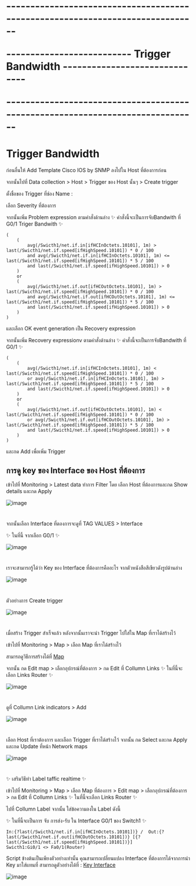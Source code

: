 <strong> <h1>
<p>------------------------------------------------------------------------------</p>
<p>-------------------------- Trigger Bandwidth ------------------------------</p>
<p>------------------------------------------------------------------------------</p>
</h1> </strong>

# Trigger Bandwidth

ก่อนอื่นให้ Add Template Cisco IOS by SNMP ลงไปใน Host ที่ต้องการก่อน

จากนั้นไปที่ Data collection > Host > Trigger ของ  Host นั้นๆ > Create trigger 

ตั้งชื่อของ Trigger ที่ช่อง Name :

เลือก Severity ที่ต้องการ

จากนั้นเพิ่ม Problem expression ตามคำสั่งด้านล่าง  ✨ คำสั่งนี้จะเป็นการจับBandwith ที่ G0/1 Triger Bandwith ✨

~~~
(
    (
        avg(/Swicth1/net.if.in[ifHCInOctets.10101], 1m) > last(/Swicth1/net.if.speed[ifHighSpeed.10101]) * 0 / 100 
        and avg(/Swicth1/net.if.in[ifHCInOctets.10101], 1m) <= last(/Swicth1/net.if.speed[ifHighSpeed.10101]) * 5 / 100
        and last(/Swicth1/net.if.speed[ifHighSpeed.10101]) > 0
    ) 
    or 
    (
        avg(/Swicth1/net.if.out[ifHCOutOctets.10101], 1m) > last(/Swicth1/net.if.speed[ifHighSpeed.10101]) * 0 / 100 
        and avg(/Swicth1/net.if.out[ifHCOutOctets.10101], 1m) <= last(/Swicth1/net.if.speed[ifHighSpeed.10101]) * 5 / 100
        and last(/Swicth1/net.if.speed[ifHighSpeed.10101]) > 0
    )
)
~~~

และเลือก OK event generation  เป็น Recovery expression 

จากนั้นเพิ่ม Recovery expressionv ตามคำสั่งด้านล่าง  ✨ คำสั่งนี้จะเป็นการจับBandwith ที่ G0/1 ✨

~~~
(
    (
        avg(/Swicth1/net.if.in[ifHCInOctets.10101], 1m) < last(/Swicth1/net.if.speed[ifHighSpeed.10101]) * 0 / 100 
        or avg(/Swicth1/net.if.in[ifHCInOctets.10101], 1m) > last(/Swicth1/net.if.speed[ifHighSpeed.10101]) * 5 / 100
        and last(/Swicth1/net.if.speed[ifHighSpeed.10101]) > 0
    ) 
    or 
    (
        avg(/Swicth1/net.if.out[ifHCOutOctets.10101], 1m) < last(/Swicth1/net.if.speed[ifHighSpeed.10101]) * 0 / 100 
        or avg(/Swicth1/net.if.out[ifHCOutOctets.10101], 1m) > last(/Swicth1/net.if.speed[ifHighSpeed.10101]) * 5 / 100
        and last(/Swicth1/net.if.speed[ifHighSpeed.10101]) > 0
    )
)
~~~

และกด Add เพื่อเพิ่ม Trigger 

## การดู key ของ Interface ของ Host ที่ต้องการ

เข้าไปที่ Monitoring > Latest data 
ทำการ Filter โดย เลือก  Host ที่ต้องการและกด Show details และกด Apply

![image](https://github.com/lersakk/ZabbixUserManual/assets/136166133/d722785a-dc53-4f1c-8cb3-9d8d02e3e001)
#

จากนั้นเลือก Interface ที่ตองการจะดูที่ TAG VALUES > Interface 

✨ ในที่นี้ จากเลือก G0/1 ✨

![image](https://github.com/lersakk/ZabbixUserManual/assets/136166133/06542edc-f316-4640-a721-738232a1da3a)
#

เราจะสามารถรู้ได้ว่า Key ของ Interface ที่ต้องการคืออะไร จากตัวหนังสือสีเขียวดังรูปด้านล่าง 

![image](https://github.com/lersakk/ZabbixUserManual/assets/136166133/80e179c3-48c0-404e-a69a-0fc26dc5172f)
#

ตัวอย่างการ Create trigger  

![image](https://github.com/lersakk/ZabbixUserManual/assets/136166133/5c786ef8-f225-4c84-b0f9-0f181d2a6bc7)
#

เมื่อสร้าง Trigger สำเร็จแล้ว หลังจากนั้นเราจะนำ Trigger ไปใส่ใน Map ที่เราได้สร้างไว้

เข้าไปที่ Monitoring > Map > เลือก Map ที่เราได้สร้างไว้

สามารถดูวิธีการสร้างได้ที่  [Map](https://github.com/lersakk/ZabbixUserManual/blob/main/Creating%20Map.md) 

จากนั้น กด Edit map > เลือกอุปกรณ์ที่ต้องการ > กด Edit ที่ Collumn Links  ✨ ในที่นี้จะเลือก Links Router ✨

![image](https://github.com/lersakk/ZabbixUserManual/assets/136166133/2e0db9c1-e582-4276-b301-289fe75bb464)
#

ดูที่ Collumn Link indicators > Add

![image](https://github.com/lersakk/ZabbixUserManual/assets/136166133/6f282086-0d55-4bc5-b09f-13cb2028ca15)
#

เลือก Host ที่เราต้องการ และเลือก Trigger ที่เราได้สร้างไว้ จากนั้น  กด Select และกด Apply และกด Update ที่หน้า Network maps

 ![image](https://github.com/lersakk/ZabbixUserManual/assets/136166133/6c3ef012-ad83-42d8-8b59-55fbb4bb77d3)
 
#

✨ เสริมวิธีทำ Label taffic realtime ✨

เข้าไปที่ Monitoring > Map > เลือก Map ที่ต้องการ > Edit map >  เลือกอุปกรณ์ที่ต้องการ > กด Edit ที่ Collumn Links  ✨ ในที่นี้จะเลือก Links Router ✨

ไปที่ Collumn Label  จากนั้น ใส่ข้อความลงใน Label ดังนี้

✨ ในที่นี้จะเป็นการ จับ การส่ง-รับ ใน Interface G0/1 ของ Switch1 ✨
~~~
In:{?last(/Swicth1/net.if.in[ifHCInOctets.10101])} /  Out:{?last(/Swicth1/net.if.out[ifHCOutOctets.10101])} [{?last(/Swicth1/net.if.speed[ifHighSpeed.10101])}]
Swicth1:Gi0/1 <> Fa0/1(Router)
~~~

Script ข้างต้นเป็นเพียงตัวอย่างเท่านั้น คุณสามารถเปลี่ยนแปลง Interface ที่ต้องการได้จากการนำ Key มาใส่แทนที่ สามารถดูตัวอย่างได้ที่ : [Key Interface](https://github.com/lersakk/ZabbixUserManual/blob/main/Triger%20Bandwith.md#%E0%B8%81%E0%B8%B2%E0%B8%A3%E0%B8%94%E0%B8%B9-key-%E0%B8%82%E0%B8%AD%E0%B8%87-interface-%E0%B8%82%E0%B8%AD%E0%B8%87-host-%E0%B8%97%E0%B8%B5%E0%B9%88%E0%B8%95%E0%B9%89%E0%B8%AD%E0%B8%87%E0%B8%81%E0%B8%B2%E0%B8%A3)

![image](https://github.com/lersakk/ZabbixUserManual/assets/136166133/5671100c-8b99-41b6-a7a1-4af2b555214d)

